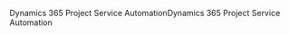 <span data-ttu-id="e26c5-101">Dynamics 365 Project Service Automation</span><span class="sxs-lookup"><span data-stu-id="e26c5-101">Dynamics 365 Project Service Automation</span></span>

